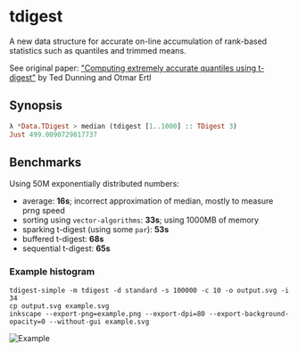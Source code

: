 # tdigest

A new data structure for accurate on-line accumulation of rank-based statistics such as quantiles and trimmed means.

See original paper: ["Computing extremely accurate quantiles using t-digest"](https://github.com/tdunning/t-digest/blob/master/docs/t-digest-paper/histo.pdf) by Ted Dunning and Otmar Ertl

## Synopsis

```hs
λ *Data.TDigest > median (tdigest [1..1000] :: TDigest 3)
Just 499.0090729817737
```

## Benchmarks


Using 50M exponentially distributed numbers:

- average: **16s**; incorrect approximation of median, mostly to measure prng speed
- sorting using `vector-algorithms`: **33s**; using 1000MB of memory
- sparking t-digest (using some `par`): **53s**
- buffered t-digest: **68s**
- sequential t-digest: **65s**

### Example histogram

```
tdigest-simple -m tdigest -d standard -s 100000 -c 10 -o output.svg -i 34
cp output.svg example.svg
inkscape --export-png=example.png --export-dpi=80 --export-background-opacity=0 --without-gui example.svg
```

![Example](https://raw.githubusercontent.com/futurice/haskell-tdigest/master/example.png)
